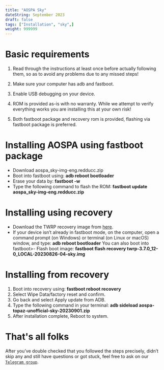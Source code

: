 ```yaml
---
title: "AOSPA Sky"
dateString: September 2023
draft: false
tags: ["Installation", "sky",]
weight: 999999
---
```


# Basic requirements

1. Read through the instructions at least once before actually following them, so as to avoid any problems due to any missed steps!

2. Make sure your computer has adb and fastboot.

3. Enable USB debugging on your device.

4. ROM is provided as-is with no warranty. While we attempt to verify everything works you are installing this at your own risk!

5. Both fastboot package and recovery rom is provided, flashing via fastboot package is preferred.

# Installing AOSPA using fastboot package

- Download aospa_sky-img-eng.redducc.zip
- Boot into fastboot using: **adb reboot bootloader**
- Erase your data by: **fastboot -w**
- Type the following command to flash the ROM:
    **fastboot update aospa_sky-img-eng.redducc.zip**

# Installing using recovery

- Download the TWRP recovery image from [here](https://github.com/pjgowtham/recovery_device_xiaomi_sky/releases).
- If your device isn’t already in fastboot mode, on the computer, open a command prompt (on Windows) or terminal (on Linux or macOS) window, and type: **adb reboot bootloader** You can also boot into fastboot>- Flash boot image:
    **fastboot flash recovery twrp-3.7.0_12-0_LOCAL-20230826-04-sky.img**

# Installing from recovery

1. Boot into recovery using:
    **fastboot reboot recovery**
2. Select Wipe Data/factory reset and confirm.
3. Go back and select Apply update from ADB.
4. Type the following command in your terminal:
    **adb sideload aospa-topaz-unofficial-sky-20230901.zip**
5. After installation complete, Reboot to system.

# That's all folks
After you’ve double checked that you followed the steps precisely, didn’t skip any and still have questions or got stuck, feel free to ask on our [`Telegram group`](https://t.me/stayparanoid_sky).
